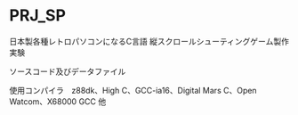 # PRJ_SP
日本製各種レトロパソコンになるC言語 縦スクロールシューティングゲーム製作実験

ソースコード及びデータファイル

使用コンパイラ　z88dk、High C、GCC-ia16、Digital Mars C、Open Watcom、X68000 GCC 他

